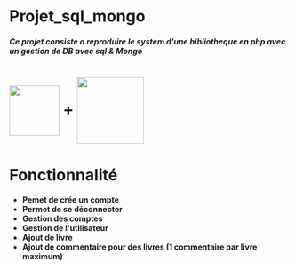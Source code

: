 # Projet_sql_mongo

##### Ce projet consiste a  reproduire le system d'une bibliotheque en php avec un gestion de DB avec sql & Mongo

<h1> <img align="center" src="https://upload.wikimedia.org/wikipedia/commons/8/87/Sql_data_base_with_logo.png" width="90px" /> + <img align="center" src="https://upload.wikimedia.org/wikipedia/commons/thumb/9/93/MongoDB_Logo.svg/2560px-MongoDB_Logo.svg.png" width="120px" /> </h1>

# Fonctionnalité
+ **Pemet de crée un compte**
+ **Permet de se déconnecter**
+ **Gestion des comptes**
+ **Gestion de l'utilisateur**
+ **Ajout de livre**
+ **Ajout de commentaire pour des livres (1 commentaire par livre maximum)**
